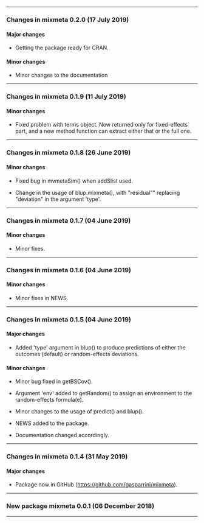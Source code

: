 -----------------------------------

### Changes in mixmeta 0.2.0  (17 July 2019)

#### Major changes

  * Getting the package ready for CRAN.

#### Minor changes

  * Minor changes to the documentation

-----------------------------------

### Changes in mixmeta 0.1.9  (11 July 2019)

#### Minor changes

  * Fixed problem with terms object. Now returned only for fixed-effects part,
    and a new method function can extract either that or the full one.

-----------------------------------

### Changes in mixmeta 0.1.8  (26 June 2019)

#### Minor changes

  * Fixed bug in mvmetaSim() when addSlist used.
  
  * Change in the usage of blup.mixmeta(), with "residual"" replacing
    "deviation" in the argument 'type'.

-----------------------------------

### Changes in mixmeta 0.1.7  (04 June 2019)

#### Minor changes

  * Minor fixes.

-----------------------------------

### Changes in mixmeta 0.1.6  (04 June 2019)

#### Minor changes

  * Minor fixes in NEWS.

-----------------------------------

### Changes in mixmeta 0.1.5  (04 June 2019)

#### Major changes

  * Added 'type' argument in blup() to produce predictions of either the
    outcomes (default) or random-effects deviations.
      
#### Minor changes

  * Minor bug fixed in getBSCov().
    
  * Argument 'env' added to getRandom() to assign an environment to the 
    random-effects formula(e).
      
  * Minor changes to the usage of predict() and blup().
    
  * NEWS added to the package. 
    
  * Documentation changed accordingly.

-----------------------------------

### Changes in mixmeta 0.1.4 (31 May 2019)

#### Major changes

  * Package now in GitHub (https://github.com/gasparrini/mixmeta).

-----------------------------------

### New package mixmeta 0.0.1 (06 December 2018)

-----------------------------------

